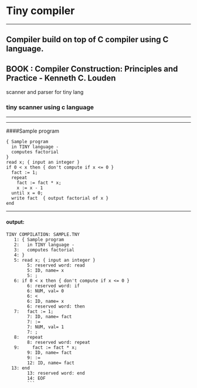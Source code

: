 # Tiny compiler
----
## Compiler build on top of C compiler using C language.<br />
## BOOK : Compiler Construction: Principles and Practice - Kenneth C. Louden 
scanner and parser for tiny lang
### tiny scanner using c language
-----
-----
####Sample program
```
{ Sample program
  in TINY language -
  computes factorial
}
read x; { input an integer }
if 0 < x then { don't compute if x <= 0 }
  fact := 1;
  repeat
    fact := fact * x;
    x := x - 1
  until x = 0;
  write fact  { output factorial of x }
end
```
---------
#### output:
```
TINY COMPILATION: SAMPLE.TNY
   1: { Sample program
   2:   in TINY language -
   3:   computes factorial
   4: }
   5: read x; { input an integer }
        5: reserved word: read
        5: ID, name= x
        5: ;
   6: if 0 < x then { don't compute if x <= 0 }
        6: reserved word: if
        6: NUM, val= 0
        6: <
        6: ID, name= x
        6: reserved word: then
   7:   fact := 1;
        7: ID, name= fact
        7: :=
        7: NUM, val= 1
        7: ;
   8:   repeat
        8: reserved word: repeat
   9:     fact := fact * x;
        9: ID, name= fact
        9: :=
        12: ID, name= fact
  13: end
        13: reserved word: end
        14: EOF
        ```

